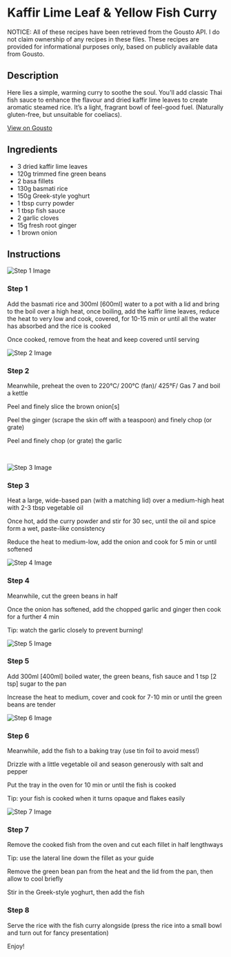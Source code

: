 # Kaffir Lime Leaf & Yellow Fish Curry 

NOTICE: All of these recipes have been retrieved from the Gousto API. I do not claim ownership of any recipes in these files. These recipes are provided for informational purposes only, based on publicly available data from Gousto.

## Description

Here lies a simple, warming curry to soothe the soul. You'll add classic Thai fish sauce to enhance the flavour and dried kaffir lime leaves to create aromatic steamed rice. It’s a light, fragrant bowl of feel-good fuel. (Naturally gluten-free, but unsuitable for coeliacs).

[View on Gousto](https://www.gousto.co.uk/recipes/cookbook/kaffir-lime-leaf-yellow-fish-curry)

## Ingredients

- 3 dried kaffir lime leaves
- 120g trimmed fine green beans
- 2 basa fillets
- 130g basmati rice
- 150g Greek-style yoghurt
- 1 tbsp curry powder
- 1 tbsp fish sauce
- 2 garlic cloves
- 15g fresh root ginger
- 1 brown onion

## Instructions

![Step 1 Image](https://production-media.gousto.co.uk/cms/recipe-step-image/379.-379__-step-1-x200.jpg)

### Step 1

Add the basmati&nbsp;rice&nbsp;and&nbsp;300ml <span class="text-danger">[600ml]</span> water to a pot with a lid&nbsp;and bring to the boil over a high heat, once&nbsp;boiling, add the kaffir&nbsp;lime leaves, reduce the heat to very low and cook, covered, for 10-15 min or until all the water has absorbed and the rice is cooked


Once cooked, remove from the heat and keep covered until serving

![Step 2 Image](https://production-media.gousto.co.uk/cms/recipe-step-image/379.-379__-step-2-x200.jpg)

### Step 2

Meanwhile, preheat the oven to 220&deg;C/ 200&deg;C (fan)/ 425&deg;F/ Gas 7 and boil a kettle


Peel and finely slice the brown&nbsp;onion<span class="text-danger">[s]</span>


Peel the ginger (scrape the skin off with a teaspoon) and finely chop (or grate)


Peel and finely chop (or grate) the garlic


&nbsp;

![Step 3 Image](https://production-media.gousto.co.uk/cms/recipe-step-image/379.-379__-step-3-x200.jpg)

### Step 3

Heat a large, wide-based pan (with a matching lid) over a medium-high heat with 2-3 tbsp vegetable oil


Once hot, add the curry powder and stir for 30 sec, until the oil and spice form a wet, paste-like consistency


Reduce the heat to medium-low, add the onion and cook for 5 min or until softened

![Step 4 Image](https://production-media.gousto.co.uk/cms/recipe-step-image/379.-379__-step-4-x200.jpg)

### Step 4

Meanwhile, cut the&nbsp;green beans&nbsp;in half


Once the onion has softened, add the&nbsp;chopped garlic and ginger then cook for a further 4 min


Tip: watch the garlic closely to prevent burning!

![Step 5 Image](https://production-media.gousto.co.uk/cms/recipe-step-image/379.-379__-step-5-x200.jpg)

### Step 5

Add 300ml <span class="text-danger">[400ml]</span>&nbsp;boiled water, the&nbsp;green beans, fish sauce and 1 tsp <span class="text-danger">[2 tsp]</span>&nbsp;sugar to the pan


Increase the heat to medium, cover and cook for 7-10 min or until the green beans are tender

![Step 6 Image](https://production-media.gousto.co.uk/cms/recipe-step-image/379.-379__-step-6-x200.jpg)

### Step 6

Meanwhile, add the fish to a baking tray (use tin foil to avoid mess!)


Drizzle with a little vegetable oil and season generously with salt and pepper


Put the tray in the oven for 10 min or until the fish is cooked


Tip:&nbsp;your fish is cooked when it turns opaque and flakes easily

![Step 7 Image](https://production-media.gousto.co.uk/cms/recipe-step-image/379.-379__-step-7-x200.jpg)

### Step 7

Remove the cooked fish from the oven and cut each fillet in half lengthways


Tip: use the lateral line down the fillet as your guide


Remove the green bean pan&nbsp;from the heat and the lid from the pan, then allow to cool briefly


Stir in the Greek-style&nbsp;yoghurt, then&nbsp;add the fish

### Step 8

Serve the rice with the fish curry alongside (press the rice into a small bowl and turn out for fancy presentation)


Enjoy!

